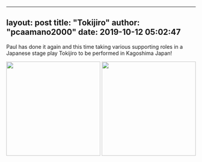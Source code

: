 <style>
img {
  max-width: 100%;
  height: auto;
}
</style>

---
layout: post
title: "Tokijiro"
author: "pcaamano2000"
date: 2019-10-12 05:02:47
---
Paul has done it again and this time taking various supporting roles in a Japanese stage play Tokijiro to be performed in Kagoshima Japan!

                                                                                                                                
  <img width="250" height="1000" src="{{ site.baseurl }}/img/portfolio/tokijiroPoster.jpg">                                                                                                                                         
  <img width="250" height="1000" src="{{ site.baseurl }}/img/portfolio/tokiback.jpg">
